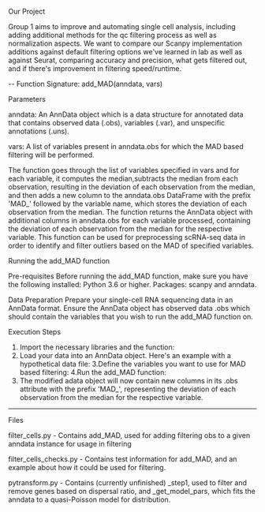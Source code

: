 Our Project

Group 1 aims to improve and automating single cell analysis, including adding additional methods for the qc filtering process as well as normalization aspects. We want to compare our Scanpy implementation additions
against default filtering options we've learned in lab as well as against Seurat, comparing accuracy and precision, what gets filtered out, and if there's improvement in filtering speed/runtime. 



--
Function Signature: add_MAD(anndata, vars)

Parameters

anndata: An AnnData object which is a data structure for annotated data that contains observed data (.obs), variables (.var), and unspecific annotations (.uns).

vars: A list of variables present in anndata.obs for which the MAD based filtering will be performed.

The function goes through the list of variables specified in vars and for each variable, it computes the median,subtracts the median from each observation, resulting 
in the deviation of each observation from the median, and then adds a new column to the anndata.obs DataFrame with the prefix 'MAD_' followed by the variable name, 
which stores the deviation of each observation from the median. The function returns the AnnData object with additional columns in anndata.obs for each variable processed, 
containing the deviation of each observation from the median for the respective variable. This function can be used for preprocessing scRNA-seq data in order to identify and 
filter outliers based on the MAD of specified variables.

Running the add_MAD function

Pre-requisites
Before running the add_MAD function, make sure you have the following installed:
Python 3.6 or higher.
Packages: scanpy and anndata. 

Data Preparation
Prepare your single-cell RNA sequencing data in an AnnData format. Ensure the AnnData object has observed data .obs which should contain the variables that you wish to run the add_MAD function on.

Execution Steps

1. Import the necessary libraries and the function:
2. Load your data into an AnnData object. Here's an example with a hypothetical data file:
3.Define the variables you want to use for MAD based filtering:
4.Run the add_MAD function:
5. The modified adata object will now contain new columns in its .obs attribute with the prefix 'MAD_', representing the deviation of each observation from the median for the respective variable.

---------

Files

filter_cells.py - Contains add_MAD, used for adding filtering obs to a given anndata instance for usage in filtering

filter_cells_checks.py - Contains test information for add_MAD, and an example about how it could be used for filtering.

pytransform.py - Contains (currently unfinished) \_step1, used to filter and remove genes based on dispersal ratio, and \_get_model_pars, which fits the anndata to a quasi-Poisson model for distribution.
